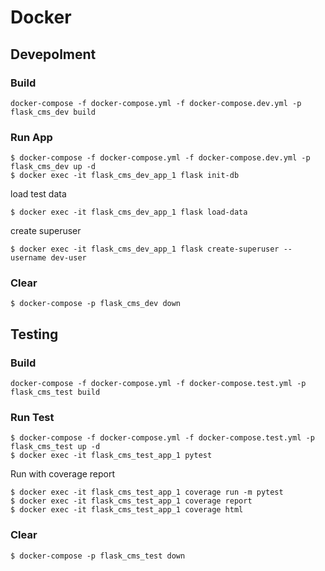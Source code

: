 # Docker

## Devepolment

### Build

```
docker-compose -f docker-compose.yml -f docker-compose.dev.yml -p flask_cms_dev build
```

### Run App

```
$ docker-compose -f docker-compose.yml -f docker-compose.dev.yml -p flask_cms_dev up -d
$ docker exec -it flask_cms_dev_app_1 flask init-db
```

load test data

```
$ docker exec -it flask_cms_dev_app_1 flask load-data
```

create superuser

```
$ docker exec -it flask_cms_dev_app_1 flask create-superuser --username dev-user
```

### Clear

```
$ docker-compose -p flask_cms_dev down
```

## Testing

### Build

```
docker-compose -f docker-compose.yml -f docker-compose.test.yml -p flask_cms_test build
```

### Run Test

```
$ docker-compose -f docker-compose.yml -f docker-compose.test.yml -p flask_cms_test up -d
$ docker exec -it flask_cms_test_app_1 pytest
```

Run with coverage report

```
$ docker exec -it flask_cms_test_app_1 coverage run -m pytest
$ docker exec -it flask_cms_test_app_1 coverage report
$ docker exec -it flask_cms_test_app_1 coverage html
```

### Clear

```
$ docker-compose -p flask_cms_test down
```
